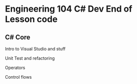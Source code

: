 # Engineering 104 C# Dev End of Lesson code

## C# Core

Intro to Visual Studio and stuff

Unit Test and refactoring

Operators

Control flows


